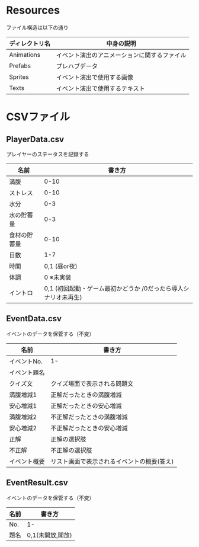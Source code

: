 # Resources
ファイル構造は以下の通り

| ディレクトリ名 | 中身の説明 |
| ---- | ---- |
|  Animations  |  イベント演出のアニメーションに関するファイル  |
|  Prefabs  |  プレハブデータ  |
|  Sprites  |  イベント演出で使用する画像  |
|  Texts  |  イベント演出で使用するテキスト  |


# CSVファイル
## PlayerData.csv
プレイヤーのステータスを記録する

| 名前 | 書き方 |
| ---- | ---- |
|  満腹  |  0-10  |
|  ストレス  |  0-10  |
|  水分  |  0-3  |
|  水の貯蓄量  |  0-3  |
|  食材の貯蓄量  |  0-10  |
|  日数  |  1-7  |
|  時間  |  0,1 (昼or夜)  |
|  体調  |  0 ※未実装  |
|  イントロ  |  0,1 (初回起動・ゲーム最初かどうか /0だったら導入シナリオ未再生)  |

## EventData.csv
イベントのデータを保管する（不変）

| 名前 | 書き方 |
| ---- | ---- |
|  イベントNo.  |  1-  |
|  イベント題名  |    |
|  クイズ文  |  クイズ場面で表示される問題文  |
|  満腹増減1  |  正解だったときの満腹増減  |
|  安心増減1  |  正解だったときの安心増減  |
|  満腹増減2  |  不正解だったときの満腹増減  |
|  安心増減2  |  不正解だったときの安心増減  |
|  正解  |  正解の選択肢  |
|  不正解  |  不正解の選択肢  |
|  イベント概要  |  リスト画面で表示されるイベントの概要(答え)  |

## EventResult.csv
イベントのデータを保管する（不変）

| 名前 | 書き方 |
| ---- | ---- |
|  No.  |  1-  |
|  題名  |  0,1(未開放,開放)  |